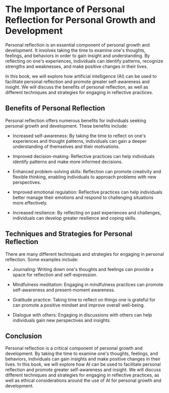 The Importance of Personal Reflection for Personal Growth and Development
==================================================================================================

Personal reflection is an essential component of personal growth and development. It involves taking the time to examine one's thoughts, feelings, and behaviors in order to gain insight and understanding. By reflecting on one's experiences, individuals can identify patterns, recognize strengths and weaknesses, and make positive changes in their lives.

In this book, we will explore how artificial intelligence (AI) can be used to facilitate personal reflection and promote greater self-awareness and insight. We will discuss the benefits of personal reflection, as well as different techniques and strategies for engaging in reflective practices.

Benefits of Personal Reflection
-------------------------------

Personal reflection offers numerous benefits for individuals seeking personal growth and development. These benefits include:

* Increased self-awareness: By taking the time to reflect on one's experiences and thought patterns, individuals can gain a deeper understanding of themselves and their motivations.

* Improved decision-making: Reflective practices can help individuals identify patterns and make more informed decisions.

* Enhanced problem-solving skills: Reflection can promote creativity and flexible thinking, enabling individuals to approach problems with new perspectives.

* Improved emotional regulation: Reflective practices can help individuals better manage their emotions and respond to challenging situations more effectively.

* Increased resilience: By reflecting on past experiences and challenges, individuals can develop greater resilience and coping skills.

Techniques and Strategies for Personal Reflection
-------------------------------------------------

There are many different techniques and strategies for engaging in personal reflection. Some examples include:

* Journaling: Writing down one's thoughts and feelings can provide a space for reflection and self-expression.

* Mindfulness meditation: Engaging in mindfulness practices can promote self-awareness and present-moment awareness.

* Gratitude practice: Taking time to reflect on things one is grateful for can promote a positive mindset and improve overall well-being.

* Dialogue with others: Engaging in discussions with others can help individuals gain new perspectives and insights.

Conclusion
----------

Personal reflection is a critical component of personal growth and development. By taking the time to examine one's thoughts, feelings, and behaviors, individuals can gain insights and make positive changes in their lives. In this book, we will explore how AI can be used to facilitate personal reflection and promote greater self-awareness and insight. We will discuss different techniques and strategies for engaging in reflective practices, as well as ethical considerations around the use of AI for personal growth and development.

